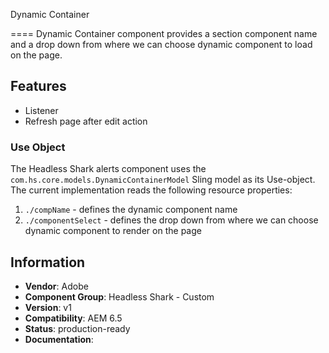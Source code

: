 Dynamic Container

====
Dynamic Container component provides a section component name and a drop down from where we can choose dynamic component to load on the page.



## Features

* Listener
* Refresh page after edit action


### Use Object
The Headless Shark alerts component uses the `com.hs.core.models.DynamicContainerModel` Sling model as its Use-object. The current implementation reads the following resource properties:



1. `./compName` - defines the dynamic component name
2. `./componentSelect` - defines the drop down from where we can choose dynamic component to render on the page


## Information
* **Vendor**: Adobe
* **Component Group**: Headless Shark - Custom
* **Version**: v1
* **Compatibility**: AEM 6.5
* **Status**: production-ready
* **Documentation**: